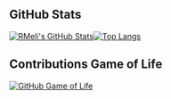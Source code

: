 
## GitHub Stats

[![RMeli's GitHub Stats](https://github-readme-stats.vercel.app/api?username=rmeli&show_icons=true&count_private=true&theme=dark)](https://github.com/anuraghazra/github-readme-stats)[![Top Langs](https://github-readme-stats.vercel.app/api/top-langs/?username=rmeli&layout=compact&hide=jupyter%20notebook&theme=dark)](https://github.com/anuraghazra/github-readme-stats)

## Contributions Game of Life

[![GitHub Game of Life](https://github4life.herokuapp.com/rmeli.gif)](https://github4life.herokuapp.com/rmeli)

<!--

Here are some ideas to get you started:

- 🔭 I’m currently working on ...
- 🌱 I’m currently learning ...
- 👯 I’m looking to collaborate on ...
- 🤔 I’m looking for help with ...
- 💬 Ask me about ...
- 📫 How to reach me: ...
- 😄 Pronouns: ...
- ⚡ Fun fact: ...

-->
